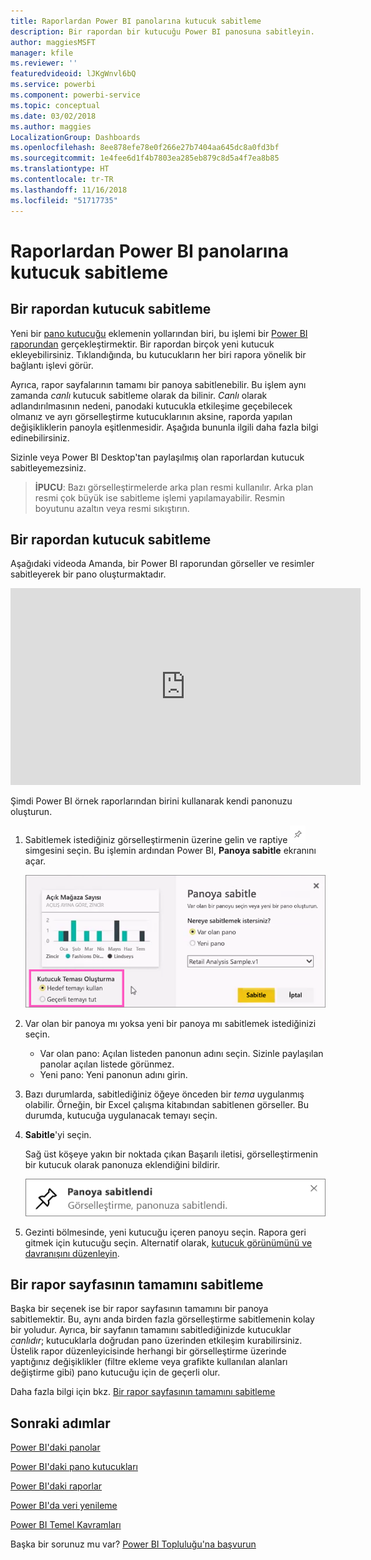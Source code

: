 ```yaml
---
title: Raporlardan Power BI panolarına kutucuk sabitleme
description: Bir rapordan bir kutucuğu Power BI panosuna sabitleyin.
author: maggiesMSFT
manager: kfile
ms.reviewer: ''
featuredvideoid: lJKgWnvl6bQ
ms.service: powerbi
ms.component: powerbi-service
ms.topic: conceptual
ms.date: 03/02/2018
ms.author: maggies
LocalizationGroup: Dashboards
ms.openlocfilehash: 8ee878efe78e0f266e27b7404aa645dc8a0fd3bf
ms.sourcegitcommit: 1e4fee6d1f4b7803ea285eb879c8d5a4f7ea8b85
ms.translationtype: HT
ms.contentlocale: tr-TR
ms.lasthandoff: 11/16/2018
ms.locfileid: "51717735"
---
```

# <a name="pin-a-tile-to-a-power-bi-dashboard-from-a-report"></a>Raporlardan Power BI panolarına kutucuk sabitleme
## <a name="pinning-tiles-from-a-report"></a>Bir rapordan kutucuk sabitleme
Yeni bir [pano kutucuğu](consumer/end-user-tiles.md) eklemenin yollarından biri, bu işlemi bir [Power BI raporundan](consumer/end-user-reports.md) gerçekleştirmektir. Bir rapordan birçok yeni kutucuk ekleyebilirsiniz.  Tıklandığında, bu kutucukların her biri rapora yönelik bir bağlantı işlevi görür.

Ayrıca, rapor sayfalarının tamamı bir panoya sabitlenebilir.  Bu işlem aynı zamanda *canlı* kutucuk sabitleme olarak da bilinir.  *Canlı* olarak adlandırılmasının nedeni, panodaki kutucukla etkileşime geçebilecek olmanız ve ayrı görselleştirme kutucuklarının aksine, raporda yapılan değişikliklerin panoyla eşitlenmesidir. Aşağıda bununla ilgili daha fazla bilgi edinebilirsiniz.

Sizinle veya Power BI Desktop'tan paylaşılmış olan raporlardan kutucuk sabitleyemezsiniz. 

> **İPUCU**: Bazı görselleştirmelerde arka plan resmi kullanılır. Arka plan resmi çok büyük ise sabitleme işlemi yapılamayabilir.  Resmin boyutunu azaltın veya resmi sıkıştırın.  
> 
> 

## <a name="pin-a-tile-from-a-report"></a>Bir rapordan kutucuk sabitleme
Aşağıdaki videoda Amanda, bir Power BI raporundan görseller ve resimler sabitleyerek bir pano oluşturmaktadır.

<iframe width="560" height="315" src="https://www.youtube.com/embed/lJKgWnvl6bQ" frameborder="0" allowfullscreen></iframe>

Şimdi Power BI örnek raporlarından birini kullanarak kendi panonuzu oluşturun.

1. Sabitlemek istediğiniz görselleştirmenin üzerine gelin ve raptiye ![](media/service-dashboard-pin-tile-from-report/pbi_pintile_small.png) simgesini seçin. Bu işlemin ardından Power BI, **Panoya sabitle** ekranını açar.
   
     ![Panoya sabitle penceresi](media/service-dashboard-pin-tile-from-report/pbi_themes2.png)
2. Var olan bir panoya mı yoksa yeni bir panoya mı sabitlemek istediğinizi seçin.
   
   * Var olan pano: Açılan listeden panonun adını seçin. Sizinle paylaşılan panolar açılan listede görünmez.
   * Yeni pano: Yeni panonun adını girin.
3. Bazı durumlarda, sabitlediğiniz öğeye önceden bir *tema* uygulanmış olabilir.  Örneğin, bir Excel çalışma kitabından sabitlenen görseller. Bu durumda, kutucuğa uygulanacak temayı seçin.
4. **Sabitle**'yi seçin.
   
   Sağ üst köşeye yakın bir noktada çıkan Başarılı iletisi, görselleştirmenin bir kutucuk olarak panonuza eklendiğini bildirir.
   
   ![başarılı iletisi](media/service-dashboard-pin-tile-from-report/pinsuccess.png)
5. Gezinti bölmesinde, yeni kutucuğu içeren panoyu seçin. Rapora geri gitmek için kutucuğu seçin. Alternatif olarak, [kutucuk görünümünü ve davranışını düzenleyin](service-dashboard-edit-tile.md).

## <a name="pin-an-entire-report-page"></a>Bir rapor sayfasının tamamını sabitleme
Başka bir seçenek ise bir rapor sayfasının tamamını bir panoya sabitlemektir. Bu, aynı anda birden fazla görselleştirme sabitlemenin kolay bir yoludur.  Ayrıca, bir sayfanın tamamını sabitlediğinizde kutucuklar *canlıdır*; kutucuklarla doğrudan pano üzerinden etkileşim kurabilirsiniz. Üstelik rapor düzenleyicisinde herhangi bir görselleştirme üzerinde yaptığınız değişiklikler (filtre ekleme veya grafikte kullanılan alanları değiştirme gibi) pano kutucuğu için de geçerli olur.  

Daha fazla bilgi için bkz. [Bir rapor sayfasının tamamını sabitleme](service-dashboard-pin-live-tile-from-report.md)

## <a name="next-steps"></a>Sonraki adımlar
[Power BI'daki panolar](consumer/end-user-dashboards.md)

[Power BI'daki pano kutucukları](consumer/end-user-tiles.md)

[Power BI'daki raporlar](consumer/end-user-reports.md)

[Power BI'da veri yenileme](refresh-data.md)

[Power BI Temel Kavramları](consumer/end-user-basic-concepts.md)

Başka bir sorunuz mu var? [Power BI Topluluğu'na başvurun](http://community.powerbi.com/)


